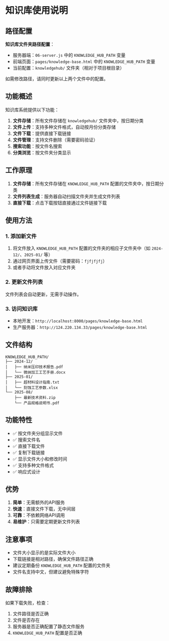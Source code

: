 # 知识库使用说明

## 路径配置

**知识库文件夹路径配置**：
- 服务器端：`06-server.js` 中的 `KNOWLEDGE_HUB_PATH` 变量
- 前端页面：`pages/knowledge-base.html` 中的 `KNOWLEDGE_HUB_PATH` 变量
- 当前配置：`knowledgehub/` 文件夹（相对于项目根目录）

如需修改路径，请同时更新以上两个文件中的配置。

## 功能概述

知识库系统提供以下功能：

1. **文件存储**：所有文件存储在 `knowledgehub/` 文件夹中，按日期分类
2. **文件上传**：支持多种文件格式，自动按月份分类存储
3. **文件下载**：提供直接下载链接
4. **文件管理**：支持文件删除（需要密码验证）
5. **搜索功能**：按文件名搜索
6. **分类浏览**：按文件夹分类显示

## 工作原理
1. **文件存储**：所有文件存储在 `KNOWLEDGE_HUB_PATH` 配置的文件夹中，按日期分类
2. **文件列表生成**：服务器自动扫描文件夹并生成文件列表
3. **直接下载**：点击下载按钮直接通过文件链接下载

## 使用方法

### 1. 添加新文件
1. 将文件放入 `KNOWLEDGE_HUB_PATH` 配置的文件夹的相应子文件夹中（如 `2024-12/`、`2025-01/` 等）
2. 通过网页界面上传文件（需要密码：`fjfjfjfj`）
3. 或者手动将文件放入对应文件夹

### 2. 更新文件列表
文件列表会自动更新，无需手动操作。

### 3. 访问知识库
- 本地开发：`http://localhost:8000/pages/knowledge-base.html`
- 生产服务器：`http://124.220.134.33/pages/knowledge-base.html`

## 文件结构
```
KNOWLEDGE_HUB_PATH/
├── 2024-12/
│   ├── 纳米压印技术报告.pdf
│   └── 微纳加工工艺手册.docx
├── 2025-01/
│   ├── 超材料设计指南.txt
│   └── 刻蚀工艺参数.xlsx
└── 2025-08/
    ├── 最新技术资料.zip
    └── 产品规格说明书.pdf
```

## 功能特性
- ✅ 按文件夹分组显示文件
- ✅ 搜索文件名
- ✅ 直接下载文件
- ✅ 复制下载链接
- ✅ 显示文件大小和修改时间
- ✅ 支持多种文件格式
- ✅ 响应式设计

## 优势
1. **简单**：无需额外的API服务
2. **快速**：直接文件下载，无中间层
3. **可靠**：不依赖网络API调用
4. **易维护**：只需要定期更新文件列表

## 注意事项
- 文件大小显示的是实际文件大小
- 下载链接是相对路径，确保文件路径正确
- 建议定期备份 `KNOWLEDGE_HUB_PATH` 配置的文件夹
- 文件名支持中文，但建议避免特殊字符

## 故障排除
如果下载失败，检查：
1. 文件路径是否正确
2. 文件是否存在
3. 服务器是否正确配置了静态文件服务
4. `KNOWLEDGE_HUB_PATH` 配置是否正确 